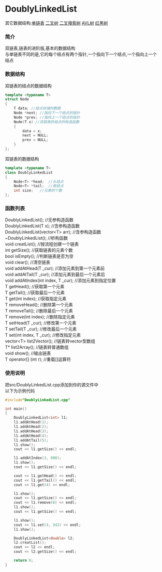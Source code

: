 # DoublyLinkedList
其它数据结构:[单链表](https://github.com/heiyedeshengyin/LinkedList) [二叉树](https://github.com/heiyedeshengyin/BinaryTree) [二叉搜索树](https://github.com/heiyedeshengyin/BinarySearchTree) [AVL树](https://github.com/heiyedeshengyin/AVLTree) [红黑树](https://github.com/heiyedeshengyin/RedBlackTree)

### 简介
双链表,链表的进阶版,基本的数据结构  
与单链表不同的是,它的每个结点有两个指针,一个指向下一个结点,一个指向上一个结点

### 数据结构
双链表的结点的数据结构
```cpp
template <typename T>
struct Node
{
	T data;	//结点存储的数据
	Node *next;	//指向下一个结点的指针
	Node *prev;	//指向上一个结点的指针
	Node(T x) //双链表的结点的构造函数
	{
		data = x;
		next = NULL;
		prev = NULL;
	}
};
```  

双链表的数据结构
```cpp
template <typename T>
class DoublyLinkedList
{
	Node<T> *head;	//头结点
	Node<T> *tail;	//尾结点
	int size;	//元素的个数
};
```  

### 函数列表
DoublyLinkedList();	//无参构造函数  
DoublyLinkedList(T x);	//含参构造函数  
DoublyLinkedList(vector\<T\> arr);	//含参构造函数  
~DoublyLinkedList();	//析构函数  
void creatList();	//按流程创建一个链表  
int getSize();	//获取链表的元素个数  
bool isEmpty();	//判断链表是否为空  
void clear();	//清空链表  
void addAtHead(T _cur);	//添加元素到第一个元素前  
void addAtTail(T _cur);	//添加元素到最后一个元素后  
void addAtIndex(int index, T _cur);	//添加元素到指定位置  
T getHead();	//获取第一个元素  
T getTail();	//获取最后一个元素  
T get(int index);	//获取指定元素  
T removeHead();	//删除第一个元素  
T removeTail();	//删除最后一个元素  
T remove(int index);	//删除指定元素  
T setHead(T _cur);	//修改第一个元素  
T setTail(T _cur);	//修改最后一个元素  
T set(int index, T _cur);	//修改指定元素  
vector\<T\> list2Vector();	//链表转vector型数组  
T* list2Array();	//链表转普通数组  
void show();	//输出链表  
T operator[] (int r);	//重载[]运算符  

### 使用说明
把src/DoublyLinkedList.cpp添加到你的源文件中  
以下为示例代码
```cpp
#include"DoublyLinkedList.cpp"

int main()
{
	DoublyLinkedList<int> l1;
	l1.addAtHead(1);
	l1.addAtHead(2);
	l1.addAtHead(3);
	l1.addAtHead(4);
	l1.addAtTail(5);
	l1.show();
	cout << l1.getSize() << endl;

	l1.addAtIndex(3, 998);
	l1.show();
	cout << l1.getSize() << endl;

	cout << l1.getHead() << endl;
	cout << l1.getTail() << endl;
	cout << l1.get(4) << endl;

	l1.show();
	cout << l1.getSize() << endl;
	cout << l1.remove(0) << endl;
	l1.show();
	cout << l1.getSize() << endl;

	l1.show();
	cout << l1.set(3, 342) << endl;
	l1.show();

	DoublyLinkedList<double> l2;
	l2.creatList();
	cout << l2 << endl;
	cout << l2.getSize() << endl;

	return 0;
}
```
